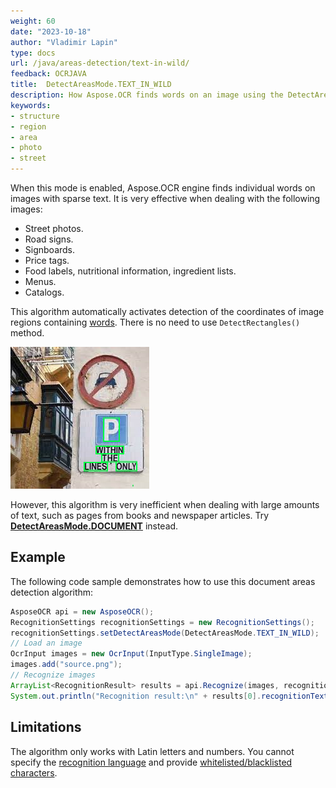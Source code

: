 ```yaml
---
weight: 60
date: "2023-10-18"
author: "Vladimir Lapin"
type: docs
url: /java/areas-detection/text-in-wild/
feedback: OCRJAVA
title:  DetectAreasMode.TEXT_IN_WILD
description: How Aspose.OCR finds words on an image using the DetectAreasMode.TEXT_IN_WILD algorithm.
keywords:
- structure
- region
- area
- photo
- street
---
```


When this mode is enabled, Aspose.OCR engine finds individual words on images with sparse text. It is very effective when dealing with the following images:

- Street photos.
- Road signs.
- Signboards.
- Price tags.
- Food labels, nutritional information, ingredient lists.
- Menus.
- Catalogs.

This algorithm automatically activates detection of the coordinates of image regions containing [words](/ocr/java/image-regions-word-find/). There is no need to use `DetectRectangles()` method.

![Text-in-wild structure detection algorithm](label-regions.png)

However, this algorithm is very inefficient when dealing with large amounts of text, such as pages from books and newspaper articles. Try [**DetectAreasMode.DOCUMENT**](/ocr/java/areas-detection/document/) instead.

## Example

The following code sample demonstrates how to use this document areas detection algorithm:

```java
AsposeOCR api = new AsposeOCR();
RecognitionSettings recognitionSettings = new RecognitionSettings();
recognitionSettings.setDetectAreasMode(DetectAreasMode.TEXT_IN_WILD);
// Load an image
OcrInput images = new OcrInput(InputType.SingleImage);
images.add("source.png");
// Recognize images
ArrayList<RecognitionResult> results = api.Recognize(images, recognitionSettings);
System.out.println("Recognition result:\n" + results[0].recognitionText + "\n\n");
```

## Limitations

The algorithm only works with Latin letters and numbers. You cannot specify the [recognition language](/ocr/java/languages/) and provide [whitelisted/blacklisted characters](/ocr/java/recognition-settings-common/). 
